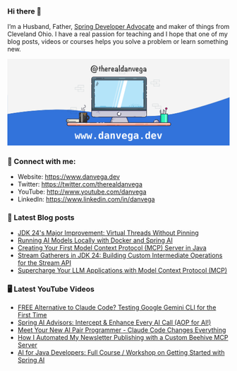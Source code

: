 ### Hi there 👋

I’m a Husband, Father, [Spring Developer Advocate](https://tanzu.vmware.com/developer/advocates/) and maker of things from Cleveland Ohio. I have a real passion for teaching and I hope that one of my blog posts, videos or courses helps you solve a problem or learn something new.

![Profile Header](./github_profile_header.png)

### 🤝 Connect with me:

- Website: https://www.danvega.dev
- Twitter: https://twitter.com/therealdanvega
- YouTube: http://www.youtube.com/danvega
- LinkedIn: https://www.linkedin.com/in/danvega

### 📝 Latest Blog posts

<!-- BLOG-POST-LIST:START -->
- [JDK 24's Major Improvement: Virtual Threads Without Pinning](https://www.danvega.dev/blog/jdk-24-virtual-threads-without-pinning)
- [Running AI Models Locally with Docker and Spring AI](https://www.danvega.dev/blog/docker-model-runner)
- [Creating Your First Model Context Protocol (MCP) Server in Java](https://www.danvega.dev/blog/creating-your-first-mcp-server-java)
- [Stream Gatherers in JDK 24: Building Custom Intermediate Operations for the Stream API](https://www.danvega.dev/blog/stream-gatherers)
- [Supercharge Your LLM Applications with Model Context Protocol (MCP)](https://www.danvega.dev/blog/model-context-protocol-introduction)<!-- BLOG-POST-LIST:END -->

### 🖥 Latest YouTube Videos

<!-- YOUTUBE:START -->
- [FREE Alternative to Claude Code? Testing Google Gemini CLI for the First Time](https://www.youtube.com/watch?v=IRqMr-u8PMQ)
- [Spring AI Advisors: Intercept &amp; Enhance Every AI Call &lpar;AOP for AI!&rpar;](https://www.youtube.com/watch?v=1MGiDBI2Ci4)
- [Meet Your New AI Pair Programmer - Claude Code Changes Everything](https://www.youtube.com/watch?v=-jYlp2oJh_o)
- [How I Automated My Newsletter Publishing with a Custom Beehive MCP Server](https://www.youtube.com/watch?v=bP9dhrI1wKA)
- [AI for Java Developers: Full Course / Workshop on Getting Started with Spring AI](https://www.youtube.com/watch?v=FzLABAppJfM)
<!-- YOUTUBE:END -->

